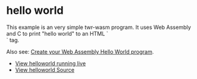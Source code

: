<h1>hello world</h1>
This example is an very simple twr-wasm program.  It uses Web Assembly and C to print "hello world" to an HTML `<div>` tag.

Also see: [Create your Web Assembly Hello World program](../gettingstarted/helloworld.md).

- [View helloworld running live](/examples/dist/helloworld/index.html)
- [View helloworld Source](https://github.com/twiddlingbits/twr-wasm/tree/main/examples/helloworld)


 